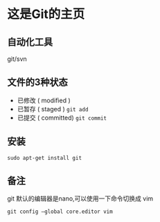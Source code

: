 # 这是Git的主页
## 自动化工具
git/svn


## 文件的3种状态
* 已修改 ( modified )
* 已暂存 ( staged ) ` git add ` 
* 已提交 ( committed) ` git commit `

## 安装 
```shell
sudo apt-get install git 
```


## 备注
git 默认的编辑器是nano,可以使用一下命令切换成 vim
```
git config –global core.editor vim
```
